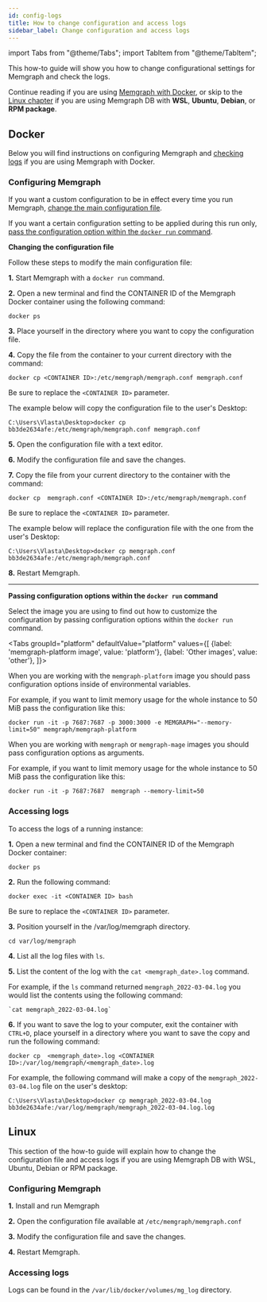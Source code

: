 ```yaml
---
id: config-logs 
title: How to change configuration and access logs
sidebar_label: Change configuration and access logs
---
```

import Tabs from "@theme/Tabs"; import TabItem from "@theme/TabItem";

This how-to guide will show you how to change configurational settings for
Memgraph and check the logs.

Continue reading if you are using [Memgraph with Docker](#docker), or skip to the [Linux
chapter](#linux) if you are using Memgraph DB with **WSL**, **Ubuntu**, **Debian**, or **RPM package**.

## Docker

Below you will find instructions on configuring Memgraph and [checking logs](#accessing-logs) if
you are using Memgraph with Docker.

### Configuring Memgraph

If you want a custom configuration to be in effect every time you run
Memgraph, [change the main configuration file](#file). 

If you want a certain configuration setting to be applied during this run only,
[pass the configuration option within the `docker run` command](#command).

**Changing the configuration file** <a name="file"></a>

Follow these steps to modify the main configuration file:

**1.** Start Memgraph with a `docker run` command. 

**2.** Open a new terminal and find the CONTAINER ID of the Memgraph Docker
container using the following command:

  ```plaintext
  docker ps
  ```

**3.** Place yourself in the directory where you want to copy the configuration file. 

**4.** Copy the file from the container to your current directory with the command:
```plaintext
docker cp <CONTAINER ID>:/etc/memgraph/memgraph.conf memgraph.conf
```
Be sure to replace the `<CONTAINER ID>` parameter.

The example below will copy the configuration file to the user's Desktop: 

  ```plaintext
  C:\Users\Vlasta\Desktop>docker cp bb3de2634afe:/etc/memgraph/memgraph.conf memgraph.conf
  ```

**5.** Open the configuration file with a text editor. 

**6.** Modify the configuration file and save the changes.

**7.** Copy the file from your current directory to the container with the command:

  ```plaintext
  docker cp  memgraph.conf <CONTAINER ID>:/etc/memgraph/memgraph.conf
  ```

  Be sure to replace the `<CONTAINER ID>` parameter.

  The example below will replace the configuration file with the one from the user's Desktop: 
  ```plaintext
  C:\Users\Vlasta\Desktop>docker cp memgraph.conf bb3de2634afe:/etc/memgraph/memgraph.conf
  ```
**8.** Restart Memgraph.

----

<a name="command"></a>

**Passing configuration options within the `docker run` command**

Select the image you are using to find out how to customize the configuration by
passing configuration options within the `docker run` command.

<Tabs
  groupId="platform"
  defaultValue="platform"
  values={[
    {label: 'memgraph-platform image', value: 'platform'},
    {label: 'Other images', value: 'other'},
  ]}>
    <TabItem value="platform">

When you are working with the `memgraph-platform` image you should pass configuration options inside of environmental variables.

For example, if you want to limit memory usage for the whole instance to 50 MiB pass the configuration like this:
```plaintext
docker run -it -p 7687:7687 -p 3000:3000 -e MEMGRAPH="--memory-limit=50" memgraph/memgraph-platform
```

   </TabItem>
   <TabItem value="other">

When you are working with `memgraph` or `memgraph-mage` images you should pass configuration options as arguments. 

For example, if you want to limit memory usage for the whole instance to 50 MiB pass the configuration like this:
```plaintext
docker run -it -p 7687:7687  memgraph --memory-limit=50
```
   
   </TabItem>
   </Tabs>

### Accessing logs

To access the logs of a running instance:

**1.**  Open a new terminal and find the CONTAINER ID of the Memgraph Docker container:

```plaintext
docker ps
```
**2.** Run the following command:

```plaintext
docker exec -it <CONTAINER ID> bash
```

Be sure to replace the `<CONTAINER ID>` parameter.

**3.** Position yourself in the /var/log/memgraph directory.

```plaintext
cd var/log/memgraph
```

**4.** List all the log files with `ls`.

**5.** List the content of the log with the `cat <memgraph_date>.log` command.

For example, if the `ls` command returned `memgraph_2022-03-04.log` you would
list the contents using the following command:

```plaintext
`cat memgraph_2022-03-04.log`
```

**6.** If you want to save the log to your computer, exit the container with
`CTRL+D`, place yourself in a directory where you want to save the copy and run
the following command:

```plaintext
docker cp  <memgraph_date>.log <CONTAINER ID>:/var/log/memgraph/<memgraph_date>.log
```

For example, the following command will make a copy of the
`memgraph_2022-03-04.log` file on the user's desktop:

```plaintext
C:\Users\Vlasta\Desktop>docker cp memgraph_2022-03-04.log bb3de2634afe:/var/log/memgraph/memgraph_2022-03-04.log.log
```

## Linux

This section of the how-to guide will explain how to change the configuration
file and access logs if you are using Memgraph DB with WSL, Ubuntu, Debian or
RPM package.

### Configuring Memgraph

**1.** Install and run Memgraph

**2.** Open the configuration file available at `/etc/memgraph/memgraph.conf`

**3.** Modify the configuration file and save the changes.

**4.** Restart Memgraph.

### Accessing logs

Logs can be found in the `/var/lib/docker/volumes/mg_log` directory.